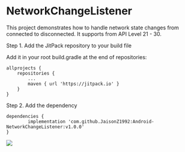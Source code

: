 # NetworkChangeListener

This project demonstrates how to handle network state changes from connected to disconnected. It supports from API Level 21 - 30.

Step 1. Add the JitPack repository to your build file

Add it in your root build.gradle at the end of repositories:

	allprojects {
		repositories {
			...
			maven { url 'https://jitpack.io' }
		}
	}
  
  Step 2. Add the dependency

	dependencies {
	        implementation 'com.github.JaisonZ1992:Android-NetworkChangeListener:v1.0.0'
	}

[![](https://jitpack.io/v/JaisonZ1992/Android-NetworkChangeListener.svg)](https://jitpack.io/#JaisonZ1992/Android-NetworkChangeListener)

